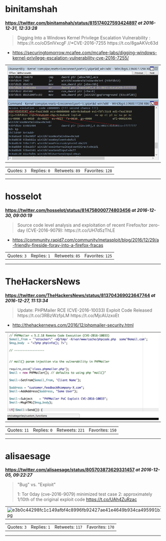 # binitamshah
**https://twitter.com/binitamshah/status/815174027593424897 _at 2016-12-31, 12:33:28_**
<blockquote>
Digging Into a Windows Kernel Privilege Escalation Vulnerability : https://t.co/oDSnlVxcgF  //*CVE-2016-7255 https://t.co/8gaAKVc63d
</blockquote>

* https://securingtomorrow.mcafee.com/mcafee-labs/digging-windows-kernel-privilege-escalation-vulnerability-cve-2016-7255/

<table><tr>
<td><img src="pictures/730567e4fa10d2bbd76379515ee410641dd4aa61a1cf60582dcfa0ea3310980a.jpg" alt="730567e4fa10d2bbd76379515ee410641dd4aa61a1cf60582dcfa0ea3310980a.jpg"></td>
</table></tr>
<table><tr>
<td>Quotes: <code>3</code></td>
<td>Replies: <code>0</code></td>
<td>Retweets: <code>89</code></td>
<td>Favorites: <code>128</code></td>
</tr></table>

---

# hosselot
**https://twitter.com/hosselot/status/814758000774803456 _at 2016-12-30, 09:00:19_**
<blockquote>
Source code level analysis and exploitation of recent Firefox/tor zero-day (CVE-2016-9079):
https://t.co/UH7d5zThLE
</blockquote>

* https://community.rapid7.com/community/metasploit/blog/2016/12/29/a-friendly-fireside-foray-into-a-firefox-fracas

<table><tr>
<td>Quotes: <code>3</code></td>
<td>Replies: <code>1</code></td>
<td>Retweets: <code>85</code></td>
<td>Favorites: <code>125</code></td>
</tr></table>

---

# TheHackersNews
**https://twitter.com/TheHackersNews/status/813704369023647744 _at 2016-12-27, 11:13:34_**
<blockquote>
Update: PHPMailer RCE (CVE-2016-10033) Exploit Code Released https://t.co/3RBzWzfpLM https://t.co/MjcAUzxoEt
</blockquote>

* http://thehackernews.com/2016/12/phpmailer-security.html

<table><tr>
<td><img src="pictures/f30e08b69490ebefd29451fdb4abc8f4fe67b5df5e7c9cb9902441a77feaaa7a.jpg" alt="f30e08b69490ebefd29451fdb4abc8f4fe67b5df5e7c9cb9902441a77feaaa7a.jpg"></td>
</table></tr>
<table><tr>
<td>Quotes: <code>11</code></td>
<td>Replies: <code>0</code></td>
<td>Retweets: <code>221</code></td>
<td>Favorites: <code>150</code></td>
</tr></table>

---

# alisaesage
**https://twitter.com/alisaesage/status/805703873629331457 _at 2016-12-05, 09:22:27_**
<blockquote>
"Bug" vs. "Exploit"

1: Tor 0day (cve-2016-9079) minimized test case
2: approximately 1/10th of the original exploit code https://t.co/UAh4ZuRzac
</blockquote>

<table><tr>
<td><img src="pictures/e3b0c44298fc1c149afbf4c8996fb92427ae41e4649b934ca495991b7852b855.jpg" alt="e3b0c44298fc1c149afbf4c8996fb92427ae41e4649b934ca495991b7852b855.jpg"></td>
<td><img src="pictures/805703833049448448.jpg" alt="805703833049448448.jpg"></td>
</table></tr>
<table><tr>
<td>Quotes: <code>3</code></td>
<td>Replies: <code>1</code></td>
<td>Retweets: <code>117</code></td>
<td>Favorites: <code>170</code></td>
</tr></table>

---

